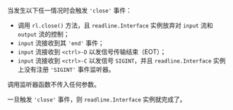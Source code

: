 <!-- YAML
added: v0.1.98
-->

当发生以下任一情况时会触发 `'close'` 事件：

* 调用 `rl.close()` 方法，且 `readline.Interface` 实例放弃对 `input` 流和 `output` 流的控制；
* `input` 流接收到其 `'end'` 事件；
* `input` 流接收到 `<ctrl>-D` 以发信号传输结束（EOT）；
* `input` 流接收到 `<ctrl>-C` 以发信号 `SIGINT`，并且 `readline.Interface` 实例上没有注册 `'SIGINT'` 事件监听器。

调用监听器函数不传入任何参数。

一旦触发 `'close'` 事件，则 `readline.Interface` 实例就完成了。

